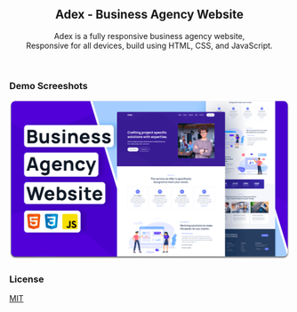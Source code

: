 <div align="center">

  <h2 align="center">Adex - Business Agency Website</h2>

  Adex is a fully responsive business agency website, <br />Responsive for all devices, build using HTML, CSS, and JavaScript.

</div>

<br />

### Demo Screeshots

![Adex Desktop Demo](./readme-images/desktop.png "Desktop Demo")


### License

[MIT](https://choosealicense.com/licenses/mit/)
